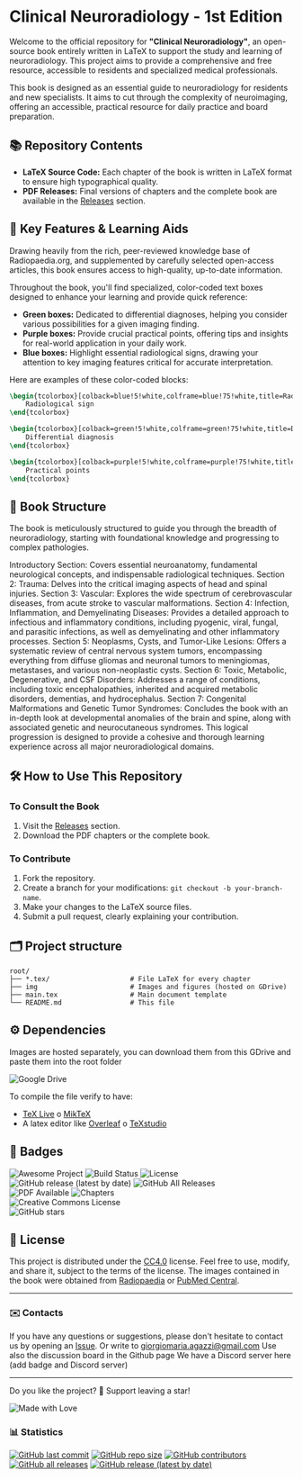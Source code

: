 # Clinical Neuroradiology - 1st Edition

Welcome to the official repository for **"Clinical Neuroradiology"**, an open-source book entirely written in LaTeX to support the study and learning of neuroradiology. This project aims to provide a comprehensive and free resource, accessible to residents and specialized medical professionals.

This book is designed as an essential guide to neuroradiology for residents and new specialists. It aims to cut through the complexity of neuroimaging, offering an accessible, practical resource for daily practice and board preparation.

## 📚 Repository Contents

* **LaTeX Source Code:** Each chapter of the book is written in LaTeX format to ensure high typographical quality.
* **PDF Releases:** Final versions of chapters and the complete book are available in the [Releases](https://github.com/gmadevs/Clinical-neuroradiology/releases) section.

## 🌟 Key Features & Learning Aids

Drawing heavily from the rich, peer-reviewed knowledge base of Radiopaedia.org, and supplemented by carefully selected open-access articles, this book ensures access to high-quality, up-to-date information.

Throughout the book, you'll find specialized, color-coded text boxes designed to enhance your learning and provide quick reference:

* **Green boxes:** Dedicated to differential diagnoses, helping you consider various possibilities for a given imaging finding.
* **Purple boxes:** Provide crucial practical points, offering tips and insights for real-world application in your daily work.
* **Blue boxes:** Highlight essential radiological signs, drawing your attention to key imaging features critical for accurate interpretation.

Here are examples of these color-coded blocks:

```latex
\begin{tcolorbox}[colback=blue!5!white,colframe=blue!75!white,title=Radiological sign]
	Radiological sign
\end{tcolorbox}

\begin{tcolorbox}[colback=green!5!white,colframe=green!75!white,title=Differential diagnosis]
	Differential diagnosis
\end{tcolorbox}

\begin{tcolorbox}[colback=purple!5!white,colframe=purple!75!white,title=Practical points]
	Practical points
\end{tcolorbox}
```
## 📖 Book Structure
The book is meticulously structured to guide you through the breadth of neuroradiology, starting with foundational knowledge and progressing to complex pathologies.

Introductory Section: Covers essential neuroanatomy, fundamental neurological concepts, and indispensable radiological techniques.
Section 2: Trauma: Delves into the critical imaging aspects of head and spinal injuries.
Section 3: Vascular: Explores the wide spectrum of cerebrovascular diseases, from acute stroke to vascular malformations.
Section 4: Infection, Inflammation, and Demyelinating Diseases: Provides a detailed approach to infectious and inflammatory conditions, including pyogenic, viral, fungal, and parasitic infections, as well as demyelinating and other inflammatory processes.
Section 5: Neoplasms, Cysts, and Tumor-Like Lesions: Offers a systematic review of central nervous system tumors, encompassing everything from diffuse gliomas and neuronal tumors to meningiomas, metastases, and various non-neoplastic cysts.
Section 6: Toxic, Metabolic, Degenerative, and CSF Disorders: Addresses a range of conditions, including toxic encephalopathies, inherited and acquired metabolic disorders, dementias, and hydrocephalus.
Section 7: Congenital Malformations and Genetic Tumor Syndromes: Concludes the book with an in-depth look at developmental anomalies of the brain and spine, along with associated genetic and neurocutaneous syndromes.
This logical progression is designed to provide a cohesive and thorough learning experience across all major neuroradiological domains.

## 🛠️ How to Use This Repository
### To Consult the Book
1. Visit the [Releases](https://github.com/gmadevs/Clinical-neuroradiology/releases) section.
2. Download the PDF chapters or the complete book.
### To Contribute
1. Fork the repository.
2. Create a branch for your modifications: `git checkout -b your-branch-name`.
3. Make your changes to the LaTeX source files.
4. Submit a pull request, clearly explaining your contribution.

## 🗂️ Project structure

```
root/
├── *.tex/  				  # File LaTeX for every chapter
├── img             	      # Images and figures (hosted on GDrive)
├── main.tex                  # Main document template
└── README.md                 # This file
```

## ⚙️ Dependencies

Images are hosted separately, you can download them from this GDrive and paste them into the root folder

![Google Drive](https://img.shields.io/badge/Google%20Drive-4285F4?style=for-the-badge&logo=googledrive&logoColor=white)

To compile the file verify to have:
- [TeX Live](https://www.tug.org/texlive/) o [MikTeX](https://miktex.org/)
- A latex editor like [Overleaf](https://www.overleaf.com/) o [TeXstudio](https://www.texstudio.org/)

## 🏅 Badges

![Awesome Project](https://img.shields.io/badge/awesome-project-green)
![Build Status](https://img.shields.io/github/actions/workflow/status/gmadevs/Clinical-neuroradiology/ci.yml?branch=main)
![License](https://img.shields.io/github/license/gmadevs/Clinical-neuroradiology)
![GitHub release (latest by date)](https://img.shields.io/github/v/release/gmadevs/Clinical-neuroradiology)
![GitHub All Releases](https://img.shields.io/github/downloads/gmadevs/Clinical-neuroradiology/total)  
![PDF Available](https://img.shields.io/badge/PDF-Available-blue)
![Chapters](https://img.shields.io/badge/Chapters-0-blue)  
![Creative Commons License](https://img.shields.io/badge/license-CC--BY--NC--SA%204.0-lightgrey)  
![GitHub stars](https://img.shields.io/github/stars/gmadevs/Clinical-neuroradiology?style=social)  


## 📜 License

This project is distributed under the [CC4.0](LICENSE) license. Feel free to use, modify, and share it, subject to the terms of the license.
The images contained in the book were obtained from [Radiopaedia](https://radiopaedia.org) or [PubMed Central](https://pmc.ncbi.nlm.nih.gov/).

---
### ✉️ Contacts

If you have any questions or suggestions, please don't hesitate to contact us by opening an [Issue](https://github.com/gmadevs/Clinical-neuroradiology/issues).
Or write to giorgiomaria.agazzi@gmail.com
Use also the discussion board in the Github page
We have a Discord server here (add badge and Discord server)

---

Do you like the project? 🌟 Support leaving a star!

![Made with Love](https://img.shields.io/badge/Made%20with-%E2%9D%A4-red)

### 📊 Statistics

[![GitHub last commit](https://img.shields.io/github/last-commit/gmadevs/Clinical-neuroradiology)](https://github.com/gmadevs/Clinical-neuroradiology/commits)
[![GitHub repo size](https://img.shields.io/github/repo-size/gmadevs/Clinical-neuroradiology)](https://github.com/gmadevs/Clinical-neuroradiology)
[![GitHub contributors](https://img.shields.io/github/contributors/gmadevs/Clinical-neuroradiology)](https://github.com/gmadevs/Clinical-neuroradiology/graphs/contributors)
[![GitHub all releases](https://img.shields.io/github/downloads/gmadevs/Clinical-neuroradiology/total)](https://github.com/gmadevs/Clinical-neuroradiology/releases)
[![GitHub release (latest by date)](https://img.shields.io/github/downloads/gmadevs/Clinical-neuroradiology/latest/total)](https://github.com/gmadevs/Clinical-neuroradiology/releases/latest)

